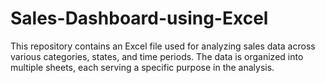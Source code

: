 # Sales-Dashboard-using-Excel
This repository contains an Excel file used for analyzing sales data across various categories, states, and time periods. The data is organized into multiple sheets, each serving a specific purpose in the analysis.
